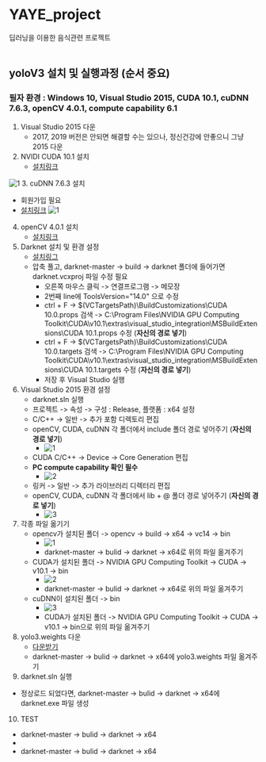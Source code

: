 # YAYE_project
딥러닝을 이용한 음식관련 프로젝트
<br><br>
## yoloV3 설치 및 실행과정 (순서 중요)
### 필자 환경 : Windows 10, Visual Studio 2015, CUDA 10.1, cuDNN 7.6.3, openCV 4.0.1, compute capability 6.1

1. Visual Studio 2015 다운
   - 2017, 2019 버전은 안되면 해결할 수는 있으나, 정신건강에 안좋으니 그냥 2015 다운
2. NVIDI CUDA 10.1 설치
   - [설치링크](https://developer.nvidia.com/cuda-10.1-download-archive-base?target_os=Windows&target_arch=x86_64&target_version=10&target_type=exelocal)

![1](https://user-images.githubusercontent.com/84856055/123502744-9abeef00-d689-11eb-8dc6-2f04a1e51c4b.JPG)
3. cuDNN 7.6.3 설치
   - 회원가입 필요
   - [설치링크](https://developer.nvidia.com/rdp/cudnn-archive)
![1](https://user-images.githubusercontent.com/84856055/123502850-40725e00-d68a-11eb-8fea-9c1a0bd5b5f1.JPG)
4. openCV 4.0.1 설치
   - [설치링크](https://opencv.org/releases/)
5. Darknet 설치 및 환경 설정
   - [설치링그](https://github.com/AlexeyAB/darknet)
   - 압축 풀고, darknet-master -> build -> darknet 폴더에 들어가면 darknet.vcxproj 파일 수정 필요
      - 오른쪽 마우스 클릭 -> 연결프로그램 -> 메모장
      - 2번째 line에 ToolsVersion="14.0" 으로 수정
      - ctrl + F -> $(VCTargetsPath)\BuildCustomizations\CUDA 10.0.props 검색 -> C:\Program Files\NVIDIA GPU Computing Toolkit\CUDA\v10.1\extras\visual_studio_integration\MSBuildExtensions\CUDA 10.1.props 수정 (**자신의 경로 넣기**)
      - ctrl + F -> $(VCTargetsPath)\BuildCustomizations\CUDA 10.0.targets 검색 -> C:\Program Files\NVIDIA GPU Computing Toolkit\CUDA\v10.1\extras\visual_studio_integration\MSBuildExtensions\CUDA 10.1.targets 수정 (**자신의 경로 넣기**)
      - 저장 후 Visual Studio 실행
6. Visual Studio 2015 환경 설정
    - darknet.sln 실행
    - 프로젝트 -> 속성 -> 구성 : Release, 플랫폼 : x64 설정
    - C/C++ -> 일반 -> 추가 포함 디렉토리 편집
    - openCV, CUDA, cuDNN 각 폴더에서 include 폴더 경로 넣어주기 (**자신의 경로 넣기**)
        - ![1](https://user-images.githubusercontent.com/84856055/123503153-1d48ae00-d68c-11eb-917b-c9cdbe42a8a9.JPG)
    - CUDA C/C++ -> Device -> Core Generation 편집
    - **PC compute capability 확인 필수**
        - ![2](https://user-images.githubusercontent.com/84856055/123503154-1e79db00-d68c-11eb-8582-46bc79d8735c.JPG)
    - 링커 -> 일반 -> 추가 라이브러리 디렉터리 편집
    - openCV, CUDA, cuDNN 각 폴더에서 lib + @ 폴더 경로 넣어주기 (**자신의 경로 넣기**)
        - ![3](https://user-images.githubusercontent.com/84856055/123503156-1fab0800-d68c-11eb-87d9-06b907e5ce2c.JPG)
7. 각종 파일 옮기기
    - opencv가 설치된 폴더 -> opencv -> build -> x64 -> vc14 -> bin 
      - ![1](https://user-images.githubusercontent.com/84856055/123503371-9c8ab180-d68d-11eb-8fd8-0c3768f85a50.JPG)
      - darknet-master -> bulid -> darknet -> x64로 위의 파일 옮겨주기
    - CUDA가 설치된 폴더 -> NVIDIA GPU Computing Toolkit -> CUDA -> v10.1 -> bin
      - ![2](https://user-images.githubusercontent.com/84856055/123503372-9dbbde80-d68d-11eb-96e6-e84e86e4ffc1.JPG)
      - darknet-master -> bulid -> darknet -> x64로 위의 파일 옮겨주기
    - cuDNN이 설치된 폴더 -> bin
      - ![3](https://user-images.githubusercontent.com/84856055/123503375-9e547500-d68d-11eb-8ab8-7923e604aeb6.JPG)
      - CUDA가 설치된 폴더 -> NVIDIA GPU Computing Toolkit -> CUDA -> v10.1 -> bin으로 위의 파일 옮겨주기
8. yolo3.weights 다운
    - [다운받기](https://pjreddie.com/media/files/yolov3.weights)
    - darknet-master -> bulid -> darknet -> x64에 yolo3.weights 파일 옮겨주기
9. darknet.sln 실행 
  - 정상로드 되었다면, darknet-master -> bulid -> darknet -> x64에 darknet.exe 파일 생성
10. TEST
  - darknet-master -> bulid -> darknet -> x64
  - 
  - darknet-master -> bulid -> darknet -> x64
